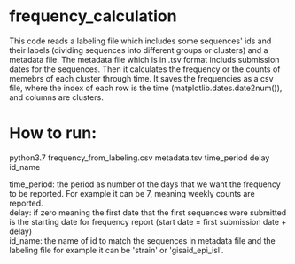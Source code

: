 ﻿# frequency_calculation
This code reads a labeling file which includes some sequences' ids and their labels (dividing sequences into different groups or clusters) and a metadata file. The metadata file which is in .tsv format includs submission dates for the sequences. Then it calculates the frequency or the counts of memebrs of each cluster through time. It saves the frequencies as a csv file, where the index of each row is the time (matplotlib.dates.date2num()), and columns are clusters.

# How to run:
python3.7 frequency_from_labeling.csv metadata.tsv time_period delay id_name 

time_period: the period as number of the days that we want the frequency to be reported. For example it can be 7, meaning weekly counts are reported. \
delay: if zero meaning the first date that the first sequences were submitted is the starting date for frequency report (start date = first submission date + delay) \
id_name: the name of id to match the sequences in metadata file and the labeling file for example it can be 'strain' or 'gisaid_epi_isl'. 
